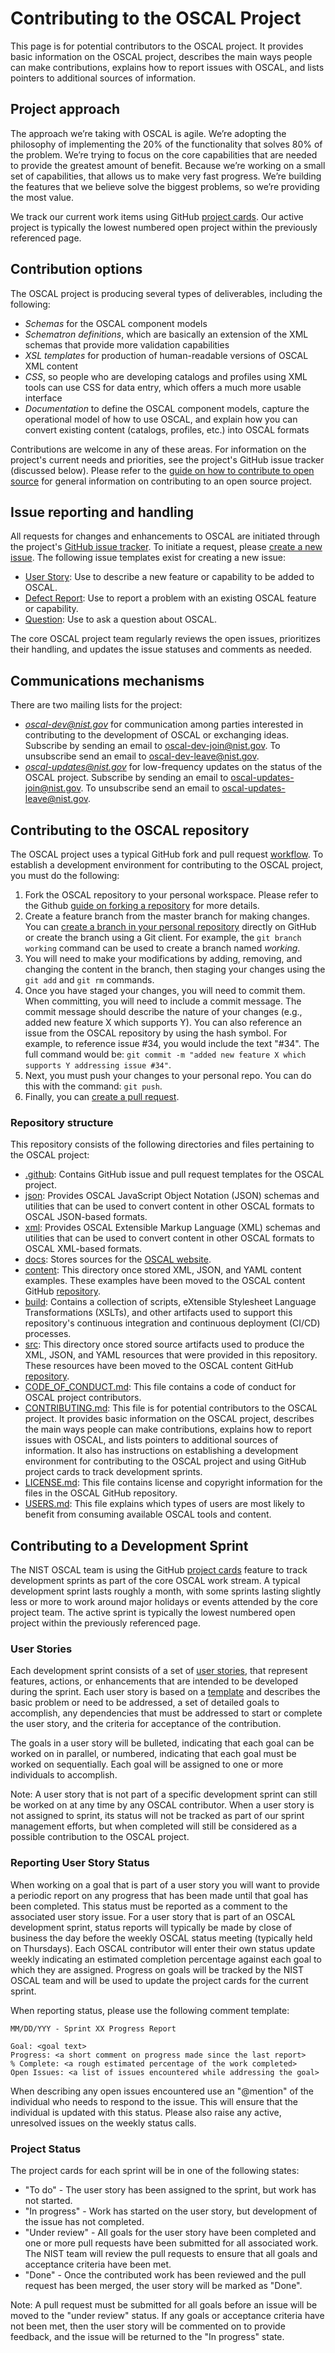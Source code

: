 # Contributing to the OSCAL Project

This page is for potential contributors to the OSCAL project. It provides basic information on the OSCAL project, describes the main ways people can make contributions, explains how to report issues with OSCAL, and lists pointers to additional sources of information.

## Project approach

The approach we’re taking with OSCAL is agile. We’re adopting the philosophy of implementing the 20% of the functionality that solves 80% of the problem. We’re trying to focus on the core capabilities that are needed to provide the greatest amount of benefit. Because we’re working on a small set of capabilities, that allows us to make very fast progress. We’re building the features that we believe solve the biggest problems, so we’re providing the most value.

We track our current work items using GitHub [project cards](https://github.com/usnistgov/OSCAL/projects). Our active project is typically the lowest numbered open project within the previously referenced page.

## Contribution options

The OSCAL project is producing several types of deliverables, including the following:
- *Schemas* for the OSCAL component models  
- *Schematron definitions*, which are basically an extension of the XML schemas that provide more validation capabilities
- *XSL templates* for production of human-readable versions of OSCAL XML content
- *CSS*, so people who are developing catalogs and profiles using XML tools can use CSS for data entry, which offers a much more usable interface
- *Documentation* to define the OSCAL component models, capture the operational model of how to use OSCAL, and explain how you can convert existing content (catalogs, profiles, etc.) into OSCAL formats

Contributions are welcome in any of these areas. For information on the project's current needs and priorities, see the project's GitHub issue tracker (discussed below). Please refer to the [guide on how to contribute to open source](https://opensource.guide/how-to-contribute/) for general information on contributing to an open source project.

## Issue reporting and handling

All requests for changes and enhancements to OSCAL are initiated through the project's [GitHub issue tracker](https://github.com/usnistgov/OSCAL/issues). To initiate a request, please [create a new issue](https://help.github.com/articles/creating-an-issue/). The following issue templates exist for creating a new issue:
* [User Story](https://github.com/usnistgov/OSCAL/issues/new?template=feature_request.md&labels=enhancement%2C+User+Story): Use to describe a new feature or capability to be added to OSCAL.
* [Defect Report](https://github.com/usnistgov/OSCAL/issues/new?template=bug_report.md&labels=bug): Use to report a problem with an existing OSCAL feature or capability.
* [Question](https://github.com/usnistgov/OSCAL/issues/new?labels=question&template=question.md): Use to ask a question about OSCAL.

The core OSCAL project team regularly reviews the open issues, prioritizes their handling, and updates the issue statuses and comments as needed.

## Communications mechanisms

There are two mailing lists for the project:

- *oscal-dev@nist.gov* for communication among parties interested in contributing to the development of OSCAL or exchanging ideas. Subscribe by sending an email to [oscal-dev-join@nist.gov](mailto:oscal-dev-join@nist.gov). To unsubscribe send an email to [oscal-dev-leave@nist.gov](mailto:oscal-dev-leave@nist.gov).
- *oscal-updates@nist.gov* for low-frequency updates on the status of the OSCAL project. Subscribe by sending an email to [oscal-updates-join@nist.gov](mailto:oscal-updates-join@nist.gov). To unsubscribe send an email to [oscal-updates-leave@nist.gov](mailto:oscal-updates-leave@nist.gov).

## Contributing to the OSCAL repository

The OSCAL project uses a typical GitHub fork and pull request [workflow](https://guides.github.com/introduction/flow/). To establish a development environment for contributing to the OSCAL project, you must do the following:

1. Fork the OSCAL repository to your personal workspace. Please refer to the Github [guide on forking a repository](https://help.github.com/articles/fork-a-repo/) for more details.
1. Create a feature branch from the master branch for making changes. You can [create a branch in your personal repository](https://help.github.com/articles/creating-and-deleting-branches-within-your-repository/) directly on GitHub or create the branch using a Git client. For example, the ```git branch working``` command can be used to create a branch named *working*.
1. You will need to make your modifications by adding, removing, and changing the content in the branch, then staging your changes using the ```git add``` and ```git rm``` commands.
1. Once you have staged your changes, you will need to commit them. When committing, you will need to include a commit message. The commit message should describe the nature of your changes (e.g., added new feature X which supports Y). You can also reference an issue from the OSCAL repository by using the hash symbol. For example, to reference issue #34, you would include the text "#34". The full command would be: ```git commit -m "added new feature X which supports Y addressing issue #34"```.
1. Next, you must push your changes to your personal repo. You can do this with the command: ```git push```.
1. Finally, you can [create a pull request](https://help.github.com/articles/creating-a-pull-request-from-a-fork/).

### Repository structure

This repository consists of the following directories and files pertaining to the OSCAL project:

- [.github](.github): Contains GitHub issue and pull request templates for the OSCAL project.
- [json](json): Provides OSCAL JavaScript Object Notation (JSON) schemas and utilities that can be used to convert content in other OSCAL formats to OSCAL JSON-based formats.
- [xml](xml): Provides OSCAL Extensible Markup Language (XML) schemas and utilities that can be used to convert content in other OSCAL formats to OSCAL XML-based formats.
- [docs](docs): Stores sources for the [OSCAL website](https://pages.nist.gov/OSCAL).
- [content](content): This directory once stored XML, JSON, and YAML content examples. These examples have been moved to the OSCAL content GitHub [repository](https://github.com/usnistgov/oscal-content/tree/master).
- [build](build): Contains a collection of scripts, eXtensible Stylesheet Language Transformations (XSLTs), and other artifacts used to support this repository's continuous integration and continuous deployment (CI/CD) processes.
- [src](src): This directory once stored source artifacts used to produce the XML, JSON, and YAML resources that were provided in this repository. These resources have been moved to the OSCAL content GitHub [repository](https://github.com/usnistgov/oscal-content/tree/master/src).
- [CODE_OF_CONDUCT.md](CODE_OF_CONDUCT.md): This file contains a code of conduct for OSCAL project contributors.
- [CONTRIBUTING.md](CONTRIBUTING.md): This file is for potential contributors to the OSCAL project. It provides basic information on the OSCAL project, describes the main ways people can make contributions, explains how to report issues with OSCAL, and lists pointers to additional sources of information. It also has instructions on establishing a development environment for contributing to the OSCAL project and using GitHub project cards to track development sprints.
- [LICENSE.md](LICENSE.md): This file contains license and copyright information for the files in the OSCAL GitHub repository.
- [USERS.md](USERS.md): This file explains which types of users are most likely to benefit from consuming available OSCAL tools and content.


## Contributing to a Development Sprint

The NIST OSCAL team is using the GitHub [project cards](https://github.com/usnistgov/OSCAL/projects) feature to track development sprints as part of the core OSCAL work stream. A typical development sprint lasts roughly a month, with some sprints lasting slightly less or more to work around major holidays or events attended by the core project team. The active sprint is typically the lowest numbered open project within the previously referenced page.

### User Stories

Each development sprint consists of a set of [user stories](https://github.com/usnistgov/OSCAL/issues?q=is%3Aopen+is%3Aissue+label%3A%22User+Story%22), that represent features, actions, or enhancements that are intended to be developed during the sprint. Each user story is based on a [template](https://github.com/usnistgov/OSCAL/issues/new?template=feature_request.md&labels=enhancement%2C+User+Story) and describes the basic problem or need to be addressed, a set of detailed goals to accomplish, any dependencies that must be addressed to start or complete the user story, and the criteria for acceptance of the contribution. 

The goals in a user story will be bulleted, indicating that each goal can be worked on in parallel, or numbered, indicating that each goal must be worked on sequentially. Each goal will be assigned to one or more individuals to accomplish.

Note: A user story that is not part of a specific development sprint can still be worked on at any time by any OSCAL contributor. When a user story is not assigned to sprint, its status will not be tracked as part of our sprint management efforts, but when completed will still be considered as a possible contribution to the OSCAL project.

### Reporting User Story Status

When working on a goal that is part of a user story you will want to provide a periodic report on any progress that has been made until that goal has been completed. This status must be reported as a comment to the associated user story issue. For a user story that is part of an OSCAL development sprint, status reports will typically be made by close of business the day before the weekly OSCAL status meeting (typically held on Thursdays). Each OSCAL contributor will enter their own status update weekly indicating an estimated completion percentage against each goal to which they are assigned. Progress on goals will be tracked by the NIST OSCAL team and will be used to update the project cards for the current sprint.

When reporting status, please use the following comment template:

```
MM/DD/YYY - Sprint XX Progress Report

Goal: <goal text>
Progress: <a short comment on progress made since the last report>
% Complete: <a rough estimated percentage of the work completed>
Open Issues: <a list of issues encountered while addressing the goal>
```

When describing any open issues encountered use an "\@mention" of the individual who needs to respond to the issue. This will ensure that the individual is updated with this status. Please also raise any active, unresolved issues on the weekly status calls.

### Project Status

The project cards for each sprint will be in one of the following states:

- "To do" - The user story has been assigned to the sprint, but work has not started.
- "In progress" - Work has started on the user story, but development of the issue has not completed.
- "Under review" - All goals for the user story have been completed and one or more pull requests have been submitted for all associated work. The NIST team will review the pull requests to ensure that all goals and acceptance criteria have been met.
- "Done" - Once the contributed work has been reviewed and the pull request has been merged, the user story will be marked as "Done".

Note: A pull request must be submitted for all goals before an issue will be moved to the "under review" status. If any goals or acceptance criteria have not been met, then the user story will be commented on to provide feedback, and the issue will be returned to the "In progress" state.
